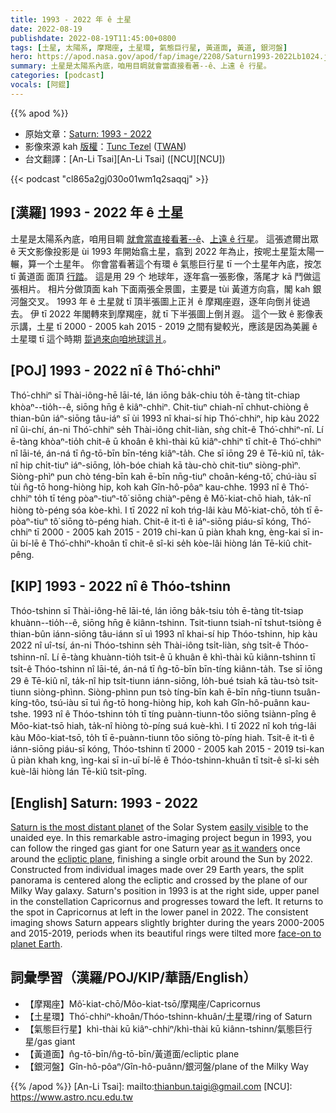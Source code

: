 ```yaml
---
title: 1993 - 2022 年 ê 土星
date: 2022-08-19
publishdate: 2022-08-19T11:45:00+0800
tags: [土星, 太陽系, 摩羯座, 土星環, 氣態巨行星, 黃道面, 黃道, 銀河盤]
hero: https://apod.nasa.gov/apod/fap/image/2208/Saturn1993-2022Lb1024.jpg
summary: 土星是太陽系內底，咱用目睭就會當直接看著--ê、上遠 ê 行星。
categories: [podcast]
vocals: [阿錕]
---
```


{{% apod %}}

- 原始文章：[Saturn: 1993 - 2022](https://apod.nasa.gov/apod/ap220819.html)
- 影像來源 kah [版權][copyright]：[Tunc Tezel](http://www.twanight.org/tezel) ([TWAN](http://www.twanight.org/))
- 台文翻譯：[An-Li Tsai][An-Li Tsai] ([NCU][NCU])

{{< podcast "cl865a2gj030o01wm1q2saqqj" >}}

## [漢羅] 1993 - 2022 年 ê 土星
土星是太陽系內底，咱用目睭 [就會當直接看著--ê][easily visible]、[上遠 ê 行星][Saturn is the most distant planet]。
這張遮爾出眾 ê 天文影像投影是 ùi 1993 年開始翕土星，翕到 2022 年為止，按呢土星踅太陽一輾，算一个土星年。
你會當看著這个有環 ê 氣態巨行星 tī 一个土星年內底，按怎 tī 黃道面 面頂 [行踏][as it wanders]。
這是用 29 个 地球年，逐年翕一張影像，落尾才 kā 鬥做這張相片。
相片分做頂面 kah 下面兩張全景圖，主要是 tùi 黃道方向翕，閣 kah 銀河盤交叉。
1993 年 ê 土星就 tī 頂半張圖上正爿 ê 摩羯座遐，逐年向倒爿徙過去。
伊 tī 2022 年閣轉來到摩羯座，就 tī 下半張圖上倒爿遐。
這个一致 ê 影像表示講，土星 tī 2000 - 2005 kah 2015 - 2019 之間有變較光，應該是因為美麗 ê 土星環 tī 這个時期 [踅過來向咱地球這爿][face-on to planet Earth t]。


## [POJ] 1993 - 2022 nî ê Thó͘-chhiⁿ
Thó͘-chhiⁿ sī Thài-iông-hē lāi-té, lán iōng ba̍k-chiu to̍h ē-tàng ti̍t-chiap khòaⁿ--tio̍h--ê, siōng hn̄g ê kiâⁿ-chhiⁿ.
Chit-tiuⁿ chiah-nī chhut-chiòng ê thian-bûn iáⁿ-siōng tâu-iáⁿ sī ùi 1993 nî khai-sí hip Thó͘-chhiⁿ, hip kàu 2022 nî ûi-chí, án-ni Thó͘-chhiⁿ se̍h Thài-iông chi̍t-liàn, sǹg chi̍t-ê Thó͘-chhiⁿ-nî.
Lí ē-tàng khòaⁿ-tio̍h chit-ê ū khoân ê khì-thài kū kiâⁿ-chhiⁿ tī chi̍t-ê Thó͘-chhiⁿ nî lāi-té, án-ná tī n̂g-tō-bīn bīn-téng kiâⁿ-ta̍h.
Che sī iōng 29 ê Tē-kiû nî, ta̍k-nî hip chi̍t-tiuⁿ iáⁿ-siōng, lo̍h-bóe chiah kā tàu-chò chit-tiuⁿ siòng-phìⁿ.
Siòng-phìⁿ pun chò téng-bīn kah ē-bīn nn̄g-tiuⁿ choân-kéng-tô͘, chú-iàu sī tùi n̂g-tō hong-hiòng hip, koh kah Gîn-hô-pôaⁿ kau-chhe.
1993 nî ê Thó͘-chhiⁿ to̍h tī téng pòaⁿ-tiuⁿ-tô͘ siōng chiàⁿ-pêng ê Mô͘-kiat-chō hiah, ta̍k-nî hiòng tò-péng sóa kòe-khì.
I tī 2022 nî koh tńg-lâi kàu Mô͘-kiat-chō, to̍h tī ē-pòaⁿ-tiuⁿ tô͘ siōng tò-péng hiah.
Chit-ê it-tì ê iáⁿ-siōng piáu-sī kóng, Thó͘-chhiⁿ tī 2000 - 2005 kah 2015 - 2019 chi-kan ū piàn khah kng, èng-kai sī in-ūi bí-lē ê Thó͘-chhiⁿ-khoân tī chit-ê sî-ki se̍h kòe-lâi hiòng lán Tē-kiû chit-pêng.

## [KIP] 1993 - 2022 nî ê Thóo-tshinn
Thóo-tshinn sī Thài-iông-hē lāi-té, lán iōng ba̍k-tsiu to̍h ē-tàng ti̍t-tsiap khuànn--tio̍h--ê, siōng hn̄g ê kiânn-tshinn.
Tsit-tiunn tsiah-nī tshut-tsiòng ê thian-bûn iánn-siōng tâu-iánn sī uì 1993 nî khai-sí hip Thóo-tshinn, hip kàu 2022 nî uî-tsí, án-ni Thóo-tshinn se̍h Thài-iông tsi̍t-liàn, sǹg tsi̍t-ê Thóo-tshinn-nî.
Lí ē-tàng khuànn-tio̍h tsit-ê ū khuân ê khì-thài kū kiânn-tshinn tī tsi̍t-ê Thóo-tshinn nî lāi-té, án-ná tī n̂g-tō-bīn bīn-tíng kiânn-ta̍h.
Tse sī iōng 29 ê Tē-kiû nî, ta̍k-nî hip tsi̍t-tiunn iánn-siōng, lo̍h-bué tsiah kā tàu-tsò tsit-tiunn siòng-phìnn.
Siòng-phìnn pun tsò tíng-bīn kah ē-bīn nn̄g-tiunn tsuân-kíng-tôo, tsú-iàu sī tuì n̂g-tō hong-hiòng hip, koh kah Gîn-hô-puânn kau-tshe.
1993 nî ê Thóo-tshinn to̍h tī tíng puànn-tiunn-tôo siōng tsiànn-pîng ê Môo-kiat-tsō hiah, ta̍k-nî hiòng tò-píng suá kuè-khì.
I tī 2022 nî koh tńg-lâi kàu Môo-kiat-tsō, to̍h tī ē-puànn-tiunn tôo siōng tò-píng hiah.
Tsit-ê it-tì ê iánn-siōng piáu-sī kóng, Thóo-tshinn tī 2000 - 2005 kah 2015 - 2019 tsi-kan ū piàn khah kng, ìng-kai sī in-uī bí-lē ê Thóo-tshinn-khuân tī tsit-ê sî-ki se̍h kuè-lâi hiòng lán Tē-kiû tsit-pîng.

## [English] Saturn: 1993 - 2022
[Saturn is the most distant planet][Saturn is the most distant planet] of the Solar System [easily visible][easily visible] to the unaided eye.
In this remarkable astro-imaging project begun in 1993, you can follow the ringed gas giant for one Saturn year [as it wanders][as it wanders] once around the [ecliptic plane][ecliptic plane], finishing a single orbit around the Sun by 2022.
Constructed from individual images made over 29 Earth years, the split panorama is centered along the ecliptic and crossed by the plane of our Milky Way galaxy.
Saturn's position in 1993 is at the right side, upper panel in the constellation Capricornus and progresses toward the left.
It returns to the spot in Capricornus at left in the lower panel in 2022.
The consistent imaging shows Saturn appears slightly brighter during the years 2000-2005 and 2015-2019, periods when its beautiful rings were tilted more [face-on to planet Earth][face-on to planet Earth e].

## 詞彙學習（漢羅/POJ/KIP/華語/English）
- 【摩羯座】Mô͘-kiat-chō/Môo-kiat-tsō/摩羯座/Capricornus
- 【土星環】Thó͘-chhiⁿ-khoân/Thóo-tshinn-khuân/土星環/ring of Saturn
- 【氣態巨行星】khì-thài kū kiâⁿ-chhiⁿ/khì-thài kū kiânn-tshinn/氣態巨行星/gas giant
- 【黃道面】n̂g-tō-bīn/n̂g-tō-bīn/黃道面/ecliptic plane
- 【銀河盤】Gîn-hô-pôaⁿ/Gîn-hô-puânn/銀河盤/plane of the Milky Way

{{% /apod %}}
[An-Li Tsai]: mailto:thianbun.taigi@gmail.com
[NCU]: https://www.astro.ncu.edu.tw

[copyright]: https://apod.nasa.gov/apod/fap/lib/about_apod.html#srapply

[Saturn is the most distant planet]:https://solarsystem.nasa.gov/planets/saturn/in-depth/
[easily visible]:https://blogs.nasa.gov/blog/2022/08/10/saturn-to-reach-opposition-aug-14/
[as it wanders]:https://apod.nasa.gov/apod/ap180929.html
[ecliptic plane]:https://en.wikipedia.org/wiki/Ecliptic
[face-on to planet Earth e]:https://apod.nasa.gov/apod/ap210919.html
[face-on to planet Earth t]:https://apod.tw/daily/20210919/
